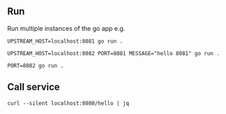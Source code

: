 ## Run

Run multiple instances of the go app e.g.

```
UPSTREAM_HOST=localhost:8081 go run .
```

```
UPSTREAM_HOST=localhost:8082 PORT=8081 MESSAGE="hello 8081" go run .
```

```
PORT=8082 go run .
```

## Call service

```
curl --silent localhost:8080/hello | jq
```
